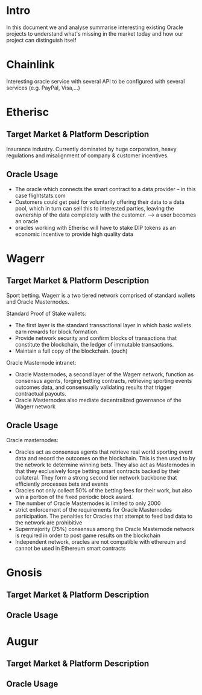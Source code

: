 # Intro
In this document we and analyse summarise interesting existing Oracle projects to understand what's missing in the market today and how our project can distinguish itself

# Chainlink
Interesting oracle service with several API to be configured with several services (e.g. PayPal, Visa,...)

# Etherisc
## Target Market & Platform Description
Insurance industry.
Currently dominated by huge corporation, heavy regulations and misalignment of company & customer incentives.
## Oracle Usage
- The oracle which connects the smart contract to a data provider – in this case flightstats.com
- Customers could get paid for voluntarily offering their data to a data pool, which in turn can sell this to interested parties, leaving the ownership of the data completely with the customer. --> a user becomes an oracle
- oracles working with Etherisc will have to stake DIP tokens as an economic incentive to provide high quality data

# Wagerr
## Target Market & Platform Description
Sport betting.
Wagerr is a two tiered network comprised of standard wallets and Oracle Masternodes.

Standard Proof of Stake wallets:
- The first layer is the standard transactional layer in which basic wallets earn rewards for block formation.
- Provide network security and confirm blocks of transactions that constitute the blockchain, the ledger of immutable transactions.
- Maintain a full copy of the blockchain. (ouch)

Oracle Masternode intranet:
- Oracle Masternodes, a second layer of the Wagerr network, function as consensus agents, forging betting contracts, retrieving sporting events outcomes data, and
consensually validating results that trigger contractual payouts.
- Oracle Masternodes also mediate decentralized governance of the Wagerr network

## Oracle Usage
Oracle masternodes:
- Oracles act as consensus agents that retrieve real world sporting event data and record the outcomes on the blockchain. This is then used to by the network to determine winning bets. They also act as Masternodes in that they exclusively forge betting smart contracts backed by their collateral. They form a strong second tier network backbone that efficiently processes bets and events
- Oracles not only collect 50% of the betting fees for their work, but also win a portion of the fixed periodic block award.
- The number of Oracle Masternodes is limited to only 2000
- strict enforcement of the requirements for Oracle Masternodes participation. The penalties for Oracles that attempt to feed bad data to the network are prohibitive
- Supermajority (75%) consensus among the Oracle Masternode network is required in order to post game results on the blockchain
- Independent network, oracles are not compatible with ethereum and cannot be used in Ethereum smart contracts

# Gnosis
## Target Market & Platform Description
## Oracle Usage

# Augur
## Target Market & Platform Description
## Oracle Usage
